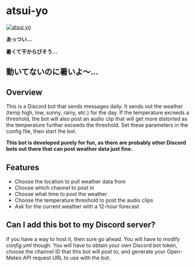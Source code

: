 # atsui-yo
[![atsui yo](https://i.ytimg.com/vi/0BqAlaSXEkE/mqdefault.jpg)](https://www.youtube.com/watch?v=0BqAlaSXEkE "atsui yo")

**あっつい…**

**暑くて干からびそう…**

**動いてないのに暑いよ～…**
---

## Overview
This is a Discord bot that sends messages daily. It sends out the weather (temp high, low, sunny, rainy, etc.) for the day. If the temperature exceeds a threshold, the bot will also post an audio clip that will get more distorted as the temperature further exceeds the threshold. Set these parameters in the config file, then start the bot.

**This bot is developed purely for fun, as there are probably other Discord bots out there that can post weather data just fine.**

## Features
- Choose the location to pull weather data from
- Choose which channel to post in
- Choose what time to post the weather
- Choose the temperature threshold to post the audio clips
- Ask for the current weather with a 12-hour forecast

## Can I add this bot to my Discord server?
If you have a way to host it, then sure go ahead. You will have to modify *config.yml* though. You will have to obtain your own Discord bot token, choose the channel ID that this bot will post to, and generate your Open-Meteo API request URL to use with the bot.
